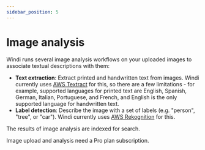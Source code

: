 ```yaml
---
sidebar_position: 5
---
```


# Image analysis

Windi runs several image analysis workflows on your uploaded images to associate textual descriptions with them:

- **Text extraction**: Extract printed and handwritten text from images. Windi currently uses [AWS Textract](https://aws.amazon.com/textract/) for this, so there are a few limitations - for example, supported languages for printed text are English, Spanish, German, Italian, Portuguese, and French, and English is the only supported language for handwritten text.
- **Label detection**: Describe the image with a set of labels (e.g. "person", "tree", or "car"). Windi currently uses [AWS Rekognition](https://aws.amazon.com/rekognition/) for this.

The results of image analysis are indexed for search.

Image upload and analysis need a Pro plan subscription.
